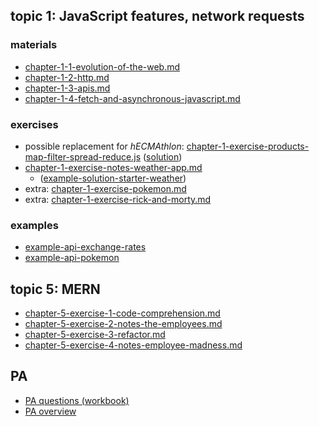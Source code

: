 ## topic 1: JavaScript features, network requests

### materials

- [chapter-1-1-evolution-of-the-web.md](chapter-1-1-evolution-of-the-web.md)
- [chapter-1-2-http.md](chapter-1-2-http.md)
- [chapter-1-3-apis.md](chapter-1-3-apis.md)
- [chapter-1-4-fetch-and-asynchronous-javascript.md](chapter-1-4-fetch-and-asynchronous-javascript.md)

### exercises

- possible replacement for _hECMAthlon_: [chapter-1-exercise-products-map-filter-spread-reduce.js](chapter-1-exercise-products-map-filter-spread-reduce.js) ([solution](chapter-1-exercise-products-map-filter-spread-reduce-solution.js))
- [chapter-1-exercise-notes-weather-app.md](chapter-1-exercise-notes-weather-app.md)
  - ([example-solution-starter-weather](example-solution-starter-weather))
- extra: [chapter-1-exercise-pokemon.md](chapter-1-exercise-pokemon.md)
- extra: [chapter-1-exercise-rick-and-morty.md](chapter-1-exercise-rick-and-morty.md)

### examples

- [example-api-exchange-rates](example-api-exchange-rates)
- [example-api-pokemon](example-api-pokemon)

## topic 5: MERN

- [chapter-5-exercise-1-code-comprehension.md](chapter-5-exercise-1-code-comprehension.md)
- [chapter-5-exercise-2-notes-the-employees.md](chapter-5-exercise-2-notes-the-employees.md)
- [chapter-5-exercise-3-refactor.md](chapter-5-exercise-3-refactor.md)
- [chapter-5-exercise-4-notes-employee-madness.md](chapter-5-exercise-4-notes-employee-madness.md)

## PA

- [PA questions (workbook)](pa-questions.md)
- [PA overview](pa-overview.md)
